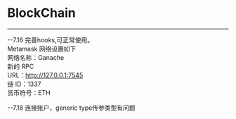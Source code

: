 # BlockChain

*******
--7.16 完善hooks,可正常使用。  
Metamask 网络设置如下   
网络名称：Ganache   
新的 RPC  
URL：http://127.0.0.1:7545  
链 ID：1337  
货币符号：ETH   



--7.18 连接账户，generic type传参类型有问题
